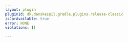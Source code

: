 ```yaml
---
layout: plugin
pluginId: dk.danskespil.gradle.plugins.release-classic
isJarAvailable: true
error: NONE
violations: []

---
```

